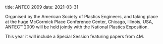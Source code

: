 title: ANTEC 2009
date: 2021-03-31

Organised by the American Society of Plastics Engineers, and taking place at the huge McCormick Place Conference Center, Chicago, Illinois, USA, ANTEC™ 2009 will be held jointly with the National Plastics Exposition. 

This year it will include a Special Session featuring papers from 4M.
 